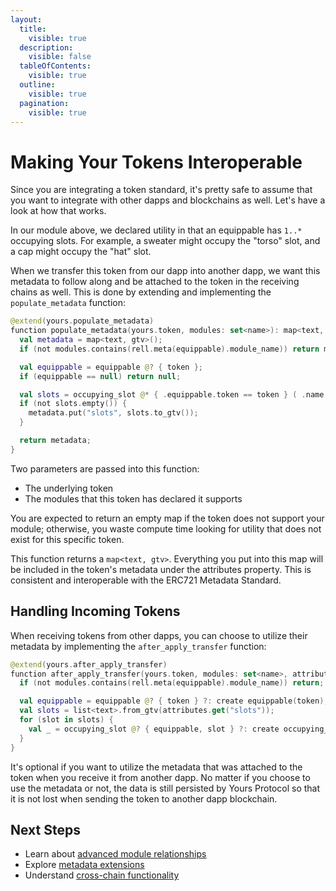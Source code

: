 ```yaml
---
layout:
  title:
    visible: true
  description:
    visible: false
  tableOfContents:
    visible: true
  outline:
    visible: true
  pagination:
    visible: true
---
```


# Making Your Tokens Interoperable

Since you are integrating a token standard, it's pretty safe to assume that you want to integrate with other dapps and blockchains as well. Let's have a look at how that works.

In our module above, we declared utility in that an equippable has `1..*` occupying slots. For example, a sweater might occupy the "torso" slot, and a cap might occupy the "hat" slot.

When we transfer this token from our dapp into another dapp, we want this metadata to follow along and be attached to the token in the receiving chains as well. This is done by extending and implementing the `populate_metadata` function:

```kotlin
@extend(yours.populate_metadata)
function populate_metadata(yours.token, modules: set<name>): map<text, gtv>() {
  val metadata = map<text, gtv>();
  if (not modules.contains(rell.meta(equippable).module_name)) return metadata;

  val equippable = equippable @? { token };
  if (equippable == null) return null;

  val slots = occupying_slot @* { .equippable.token == token } ( .name );
  if (not slots.empty()) {
    metadata.put("slots", slots.to_gtv());
  }

  return metadata;
}
```

Two parameters are passed into this function:
- The underlying token
- The modules that this token has declared it supports

You are expected to return an empty map if the token does not support your module; otherwise, you waste compute time looking for utility that does not exist for this specific token.

This function returns a `map<text, gtv>`. Everything you put into this map will be included in the token's metadata under the attributes property. This is consistent and interoperable with the ERC721 Metadata Standard.

## Handling Incoming Tokens

When receiving tokens from other dapps, you can choose to utilize their metadata by implementing the `after_apply_transfer` function:

```kotlin
@extend(yours.after_apply_transfer)
function after_apply_transfer(yours.token, modules: set<name>, attributes: map<text, gtv>) {
  if (not modules.contains(rell.meta(equippable).module_name)) return;

  val equippable = equippable @? { token } ?: create equippable(token);
  val slots = list<text>.from_gtv(attributes.get("slots"));
  for (slot in slots) {
    val _ = occupying_slot @? { equippable, slot } ?: create occupying_slot(equippable, slot);
  }
}
```

It's optional if you want to utilize the metadata that was attached to the token when you receive it from another dapp. No matter if you choose to use the metadata or not, the data is still persisted by Yours Protocol so that it is not lost when sending the token to another dapp blockchain.

## Next Steps

- Learn about [advanced module relationships](../modules/relationships.md)
- Explore [metadata extensions](../metadata.md)
- Understand [cross-chain functionality](../interoperability.md)